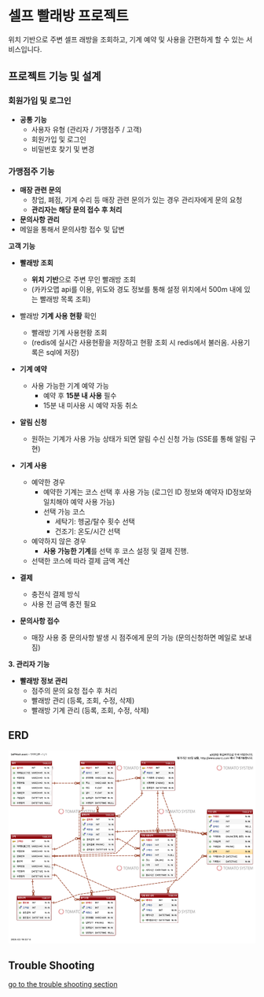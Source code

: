 # 셀프 빨래방 프로젝트

위치 기반으로 주변 셀프 래방을 조회하고, 기계 예약 및 사용을 간편하게 할 수 있는 서비스입니다.

## 프로젝트 기능 및 설계

### 회원가입 및 로그인

- **공통 기능**
    - 사용자 유형 (관리자 / 가맹점주 / 고객)
    - 회원가입 및 로그인
    - 비밀번호 찾기 및 변경

### 가맹점주 기능

- **매장 관련 문의**
    - 창업, 폐점, 기계 수리 등 매장 관련 문의가 있는 경우 관리자에게 문의 요청
    - **관리자는 해당 문의 접수 후 처리**
- **문의사항 관리**
- 메일을 통해서 문의사항 접수 및 답변

**고객 기능**

- **빨래방 조회**
    - **위치 기반**으로 주변 무인 빨래방 조회
    - (카카오맵 api를 이용, 위도와 경도 정보를 통해 설정 위치에서 500m 내에 있는 빨래방 목록 조회)
      
- 빨래방 **기계 사용 현황** 확인 
    - 빨래방 기계 사용현황 조회
    - (redis에 실시간 사용현황을 저장하고 현황 조회 시 redis에서 불러옴. 사용기록은 sql에 저장)
      
- **기계 예약**
    - 사용 가능한 기계 예약 가능
        - 예약 후 **15분 내 사용** 필수
        - 15분 내 미사용 시 예약 자동 취소
          
- **알림 신청**
    - 원하는 기계가 사용 가능 상태가 되면 알림 수신 신청 가능 (SSE를 통해 알림 구현)
      
- **기계 사용**
    - 예약한 경우
        - 예약한 기계는 코스 선택 후 사용 가능 (로그인 ID 정보와 예약자 ID정보와 일치해야 예약 사용 가능)
        - 선택 가능 코스
            - 세탁기: 헹굼/탈수 횟수 선택
            - 건조기: 온도/시간 선택
    - 예약하지 않은 경우
        - **사용 가능한 기계**를 선택 후 코스 설정 및 결제 진행.
    - 선택한 코스에 따라 결제 금액 계산
      
- **결제**
    - 충전식 결제 방식
    - 사용 전 금액 충전 필요
      
- **문의사항 접수**
    - 매장 사용 중 문의사항 발생 시 점주에게 문의 가능 (문의신청하면 메일로 보내짐)

**3. 관리자 기능**

- **빨래방 정보 관리**
    - 점주의 문의 요청 접수 후 처리
    - 빨래방 관리 (등록, 조회, 수정, 삭제)
    - 빨래방 기계 관리 (등록, 조회, 수정, 삭제)
## ERD 
![ERD](doc/img/SelfWash_erd.png)

## Trouble Shooting
[go to the trouble shooting section](doc/TROUBLE_SHOOTING.md)
